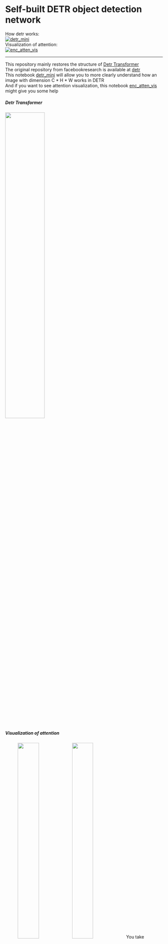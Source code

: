 # Self-built DETR object detection network
How detr works:<br>[![detr_mini](https://colab.research.google.com/assets/colab-badge.svg)](https://colab.research.google.com/github/Elm-Forest/detr_mini/blob/master/detr_mini.ipynb)<br>
Visualization of attention:<br>[![enc_atten_vis](https://colab.research.google.com/assets/colab-badge.svg)](https://colab.research.google.com/github/Elm-Forest/detr_mini/blob/master/enc_atten_vis.ipynb)
___
This repository mainly restores the structure of [Detr Transformer](https://github.com/facebookresearch/detr/blob/main/models/transformer.py)\
The original repository from facebookresearch is available at [detr](https://github.com/facebookresearch/detr/blob/main/models/transformer.py)\
This notebook [detr_mini](https://colab.research.google.com/github/Elm-Forest/detr_mini/blob/master/detr_mini.ipynb) will allow you to more clearly understand how an image with dimension C * H * W works in DETR\
And if you want to see attention visualization, this notebook [enc_atten_vis](https://colab.research.google.com/github/Elm-Forest/detr_mini/blob/master/enc_atten_vis.ipynb) might give you some help

##### Detr Transformer
<div>
	<img src="https://user-images.githubusercontent.com/62285254/194690285-4432101b-fa5e-49e6-93bf-6a1bf160532f.png" width="50%" style="display:inline-block">
</div>

##### Visualization of attention
<figure>
<tr>
	<td><img src="https://user-images.githubusercontent.com/62285254/197464376-2b9f9ca5-283b-4d3d-9307-e04e3030e9b7.png" width="40%"></td>
	<td>
		<img src="https://user-images.githubusercontent.com/62285254/197464504-1353a7a0-f49d-4a52-be99-0198155e2de5.png" width="40%">
		You take any q and you dot it with all the other k's
	</td>
</tr>
</figure>

